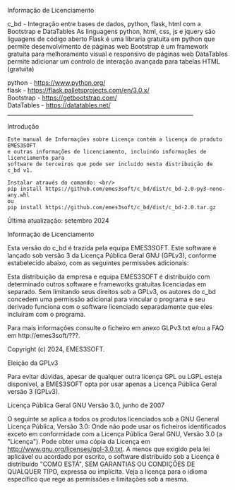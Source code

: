 Informação de Licenciamento

c_bd - Integração entre bases de dados, python, flask, html com a Bootstrap e DataTables
As linguagens python, html, css, js e jquery são liguagens de código aberto
Flask é uma libraria gratuita em python que permite desenvolvimento de páginas web
Bootstrap é um framework gratuita para melhoramento visual e responsivo de páginas web
DataTables permite adicionar um controlo de interação avançada para tabelas HTML (gratuita)

python - https://www.python.org/<br/>
flask - https://flask.palletsprojects.com/en/3.0.x/<br/>
Bootstrap - https://getbootstrap.com/<br/>
DataTables - https://datatables.net/<br/>
     __________________________________________________________________

Introdução

    Este manual de Informações sobre Licença contém a licença do produto EMES3SOFT
    e outras informações de licenciamento, incluindo informações de licenciamento para
    software de terceiros que pode ser incluído nesta distribuição de
    c_bd v1.

    Instalar através do comando: <br/>
    pip install https://github.com/emes3soft/c_bd/dist/c_bd-2.0-py3-none-any.whl
    ou
    pip install https://github.com/emes3soft/c_bd/dist/c_bd-2.0.tar.gz

   Última atualização: setembro 2024

Informação de Licenciamento

   Esta versão do c_bd é trazida pela equipa EMES3SOFT. Este software é lançado sob
   versão 3 da Licença Pública Geral GNU (GPLv3), conforme estabelecido
   abaixo, com as seguintes permissões adicionais:

   Esta distribuição da empresa e equipa EMES3SOFT  é
   distribuído com determinado outros software e frameworks
   gratuitas licenciadas em separado. Sem limitando seus direitos sob a GPLv3, 
   os autores do c_bd concedem uma permissão adicional para vincular o programa
   e seu derivado funciona com o software licenciado separadamente que eles incluíram
   com o programa.

   Para mais informações consulte o ficheiro em anexo GLPv3.txt
   e/ou a FAQ em http://emes3soft/???.

   Copyright (c) 2024, EMES3SOFT.

Eleição da GPLv3

   Para evitar dúvidas, apesar de qualquer outra licença 
   GPL ou LGPL esteja disponível, a EMES3SOFT opta por
   usar apenas a Licença Pública Geral versão 3 (GPLv3).

Licença Pública Geral GNU Versão 3.0, junho de 2007

   O seguinte se aplica a todos os produtos licenciados sob a GNU General
   Licença Pública, Versão 3.0: Onde não pode usar os ficheiros identificados
   exceto em conformidade com a Licença Pública Geral GNU, Versão
   3.0 (a "Licença"). Pode obter uma cópia da Licença em
   http://www.gnu.org/licenses/gpl-3.0.txt. 
   A menos que exigido pela lei aplicável ou acordado
   por escrito, o software distribuído sob a Licença é distribuído
   "COMO ESTÁ", SEM GARANTIAS OU CONDIÇÕES DE QUALQUER TIPO,
   expressa ou implícita. Veja a licença para o idioma específico
   que rege as permissões e limitações sob a mesma.
